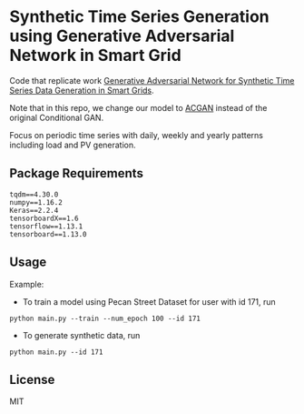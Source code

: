 # Synthetic Time Series Generation using Generative Adversarial Network in Smart Grid
Code that replicate work [Generative Adversarial Network for Synthetic Time Series Data Generation in Smart Grids](https://ieeexplore.ieee.org/abstract/document/8587464).

Note that in this repo, we change our model to [ACGAN](https://arxiv.org/abs/1610.09585) instead of the original Conditional GAN.

Focus on periodic time series with daily, weekly and yearly patterns including load and PV generation.

## Package Requirements
```
tqdm==4.30.0
numpy==1.16.2
Keras==2.2.4
tensorboardX==1.6
tensorflow==1.13.1
tensorboard==1.13.0
```

## Usage
Example: 

- To train a model using Pecan Street Dataset for user with id 171, run

`python main.py --train --num_epoch 100 --id 171`

- To generate synthetic data, run

`python main.py --id 171`

## License
MIT

